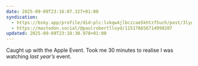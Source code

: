 ```yaml
---
date: 2025-09-09T23:16:07.327+01:00
syndication:
  - https://bsky.app/profile/did:plc:lvkqw4jlbczcae5khtzf5uch/post/3lygqrkobd324
  - https://mastodon.social/@paulrobertlloyd/115176656714998207
updated: 2025-09-09T23:18:30.978+01:00
---
```


Caught up with the Apple Event. Took me 30 minutes to realise I was watching *last year’s* event.
